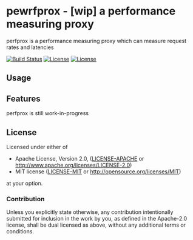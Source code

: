 # pewrfprox - [wip] a performance measuring proxy

perfprox is a performance measuring proxy which can measure request rates and latencies

[![Build Status](https://travis-ci.org/brayniac/proxy.svg?branch=master)](https://travis-ci.org/brayniac/proxy)
[![License](http://img.shields.io/:license-mit-blue.svg)](http://opensource.org/licenses/MIT)
[![License](http://img.shields.io/badge/license-APACHE2-blue.svg)](http://www.apache.org/licenses/LICENSE-2.0)

## Usage


## Features

perfprox is still work-in-progress

## License

Licensed under either of

 * Apache License, Version 2.0, ([LICENSE-APACHE](LICENSE-APACHE) or http://www.apache.org/licenses/LICENSE-2.0)
 * MIT license ([LICENSE-MIT](LICENSE-MIT) or http://opensource.org/licenses/MIT)

at your option.

### Contribution

Unless you explicitly state otherwise, any contribution intentionally
submitted for inclusion in the work by you, as defined in the Apache-2.0
license, shall be dual licensed as above, without any additional terms or
conditions.
